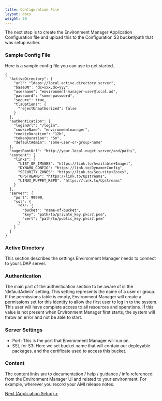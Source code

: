 ```yaml
---
title: Configuration File
layout: docs
weight: 20
---
```


The next step is to create the Environment Manager Application Configuration file and upload this to the Configuration S3 bucket/path that was setup earlier.

### Sample Config File

Here is a sample config file you can use to get started..

```
{
  "ActiveDirectory": {
    "url": "ldaps://local.active.directory.server",
    "baseDN": "dc=xxx,dc=yyy",
    "username": "environment-manager-user@local.ad",
    "password": "some-password",
    "secure": true,
    "tlsOptions": {
      "rejectUnauthorized": false
    }
  },
  "authentication": {
    "loginUrl": "/login",
    "cookieName": "environmentmanager",
    "cookieDuration": "12h",
    "tokenDuration": "5m",
    "defaultAdmin": "some-user-or-group-name"
  },
  "nugetRootUrl": "http://your.local.nuget.server/and/path/",
  "content": {
    "links": {
      "LIST_OF_IMAGES": "https://link.to/Available+Images",
      "DYNAMO_CONFIG": "https://link.to/Dynamo+Config",
      "SECURITY_ZONES": "https://link.to/Security+Zones",
      "UPSTREAMS": "https://link.to/Upstreams",
      "LINUX_PUPPET_REPO": "https://link.to/Upstreams"
    }
  },
  "server": {
    "port": 99999,
    "ssl": {
      "S3": {
        "bucket": "name-of-bucket",
        "key": "path/to/private_key.pkcs7.pem",
        "cert": "path/to/public_key.pkcs7.pem"
      }
    }
  }
}
```

### Active Directory

This section describes the settings Environment Manager needs to connect to your LDAP server.

### Authentication

The main part of the authentication section to be aware of is the 'defaultAdmin' setting. This setting represents the name of a user or group. If the permissions table is empty, Environment Manager will create a permissions set for this identity to allow the first user to log in to the system. This user will have complete access to all resources and operations. If this value is not present when Environment Manager first starts, the system will throw an error and not be able to start.

### Server Settings

- Port: This is the port that Environment Manager will run on.
- SSL for S3: Here we set bucket name that will contain our deployable packages, and the certificate used to access this bucket.

### Content

The content links are to documentation / help / guidance / info referenced from the Environment Manager UI and related to your environment. For example, wherever you record your AMI release notes.

[Next (Application Setup) >](/environment-manager/docs/app-setup/em-installation)